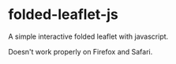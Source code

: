 # folded-leaflet-js

A simple interactive folded leaflet with javascript.

Doesn't work properly on Firefox and Safari.
